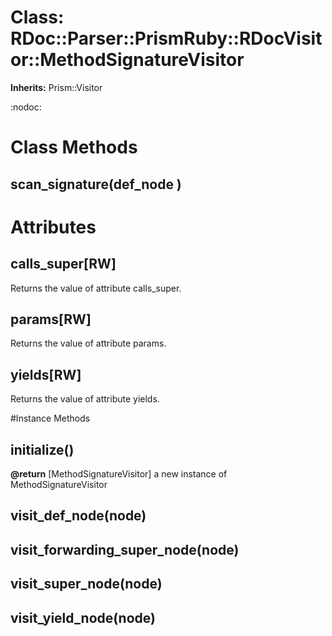 # Class: RDoc::Parser::PrismRuby::RDocVisitor::MethodSignatureVisitor
**Inherits:** Prism::Visitor
    

:nodoc:


# Class Methods
## scan_signature(def_node ) [](#method-c-scan_signature)
# Attributes
## calls_super[RW] [](#attribute-i-calls_super)
Returns the value of attribute calls_super.

## params[RW] [](#attribute-i-params)
Returns the value of attribute params.

## yields[RW] [](#attribute-i-yields)
Returns the value of attribute yields.


#Instance Methods
## initialize() [](#method-i-initialize)

**@return** [MethodSignatureVisitor] a new instance of MethodSignatureVisitor

## visit_def_node(node) [](#method-i-visit_def_node)

## visit_forwarding_super_node(node) [](#method-i-visit_forwarding_super_node)

## visit_super_node(node) [](#method-i-visit_super_node)

## visit_yield_node(node) [](#method-i-visit_yield_node)


